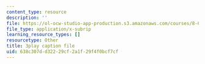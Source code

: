 ```yaml
---
content_type: resource
description: ''
file: https://ol-ocw-studio-app-production.s3.amazonaws.com/courses/8-01sc-classical-mechanics-fall-2016/638c307dd32229cf2a1f29f4f0bcf7cf_ThZH56PUwNc.srt
file_type: application/x-subrip
learning_resource_types: []
resourcetype: Other
title: 3play caption file
uid: 638c307d-d322-29cf-2a1f-29f4f0bcf7cf
---
```

